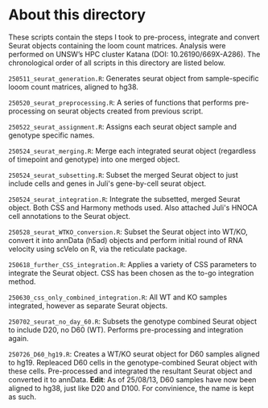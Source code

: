 # About this directory

These scripts contain the steps I took to pre-process, integrate and convert Seurat objects containing the loom count matrices. Analysis were performed on UNSW’s HPC cluster Katana (DOI: 10.26190/669X-A286). The chronological order of all scripts in this directory are listed below.


`250511_seurat_generation.R`: Generates seurat object from sample-specific looom count matrices, aligned to hg38.

`250520_seurat_preprocessing.R`: A series of functions that performs pre-processing on seurat objects created from previous script.

`250522_seurat_assignment.R`: Assigns each seurat object sample and genotype specific names.

`250524_seurat_merging.R`: Merge each integrated seurat object (regardless of timepoint and genotype) into one merged object.

`250524_seurat_subsetting.R`: Subset the merged Seurat object to just include cells and genes in Juli's gene-by-cell seurat object.

`250524_seurat_integration.R`: Integrate the subsetted, merged Seurat object. Both CSS and Harmony methods used. Also attached Juli's HNOCA cell annotations to the Seurat object.

`250528_seurat_WTKO_conversion.R`: Subset the Seurat object into WT/KO, convert it into annData (h5ad) objects and perform initial round of RNA velocity using scVelo on R, via the reticulate package.

`250618_further_CSS_integration.R`: Applies a variety of CSS parameters to integrate the Seurat object. CSS has been chosen as the to-go integration method.

`250630_css_only_combined_integration.R`: All WT and KO samples integrated, however as separate Seurat objects.

`250702_seurat_no_day_60.R`: Subsets the genotype combined Seurat object to include D20, no D60 (WT). Performs pre-processing and integration again.  

`250726_D60_hg19.R`: Creates a WT/KO seurat object for D60 samples aligned to hg19. Repleaced D60 cells in the genotype-combined Seurat object with these cells. Pre-processed and integrated the resultant Seurat object and converted it to annData. **Edit**: As of 25/08/13, D60 samples have now been aligned to hg38, just like D20 and D100. For convinience, the name is kept as such.
